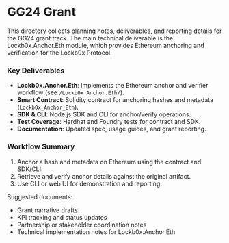 # GG24 Grant

This directory collects planning notes, deliverables, and reporting details for the GG24 grant track. The main technical deliverable is the Lockb0x.Anchor.Eth module, which provides Ethereum anchoring and verification for the Lockb0x Protocol.

### Key Deliverables

- **Lockb0x.Anchor.Eth**: Implements the Ethereum anchor and verifier workflow (see `/Lockb0x.Anchor.Eth/`).
- **Smart Contract**: Solidity contract for anchoring hashes and metadata (`Lockb0x_Anchor_Eth`).
- **SDK & CLI**: Node.js SDK and CLI for anchor/verify operations.
- **Test Coverage**: Hardhat and Foundry tests for contract and SDK.
- **Documentation**: Updated spec, usage guides, and grant reporting.

### Workflow Summary

1. Anchor a hash and metadata on Ethereum using the contract and SDK/CLI.
2. Retrieve and verify anchor details against the original artifact.
3. Use CLI or web UI for demonstration and reporting.

Suggested documents:

- Grant narrative drafts
- KPI tracking and status updates
- Partnership or stakeholder coordination notes
- Technical implementation notes for Lockb0x.Anchor.Eth

